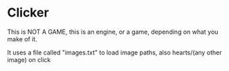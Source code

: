 # Clicker

This is NOT A GAME, this is an engine, or a game, depending on what you make of it.

It uses a file called "images.txt" to load image paths, also hearts/(any other image) on click
